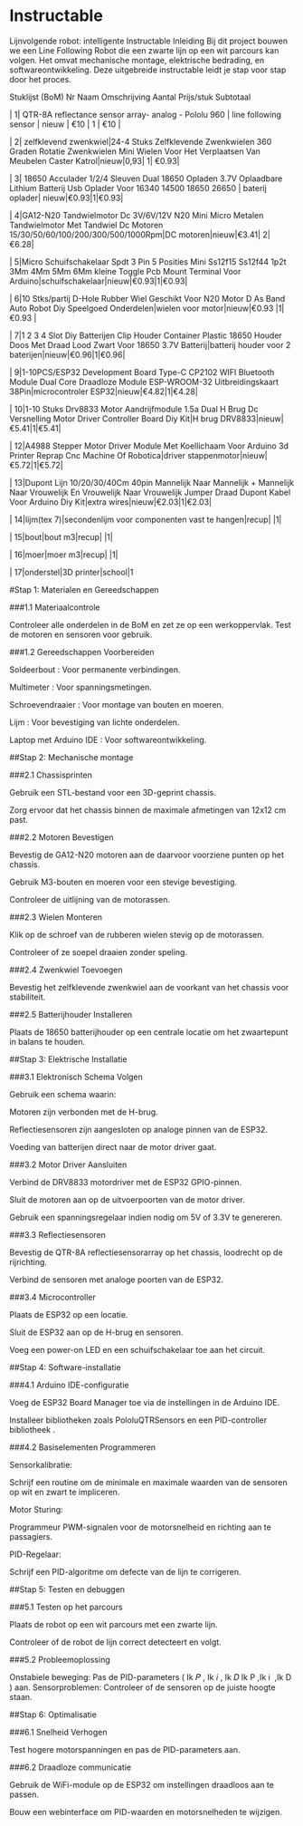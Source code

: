 # Instructable


Lijnvolgende robot: intelligente Instructable
Inleiding
Bij dit project bouwen we een Line Following Robot die een zwarte lijn op een wit parcours kan volgen. Het omvat mechanische montage, elektrische bedrading, en softwareontwikkeling. Deze uitgebreide instructable leidt je stap voor stap door het proces.

Stuklijst (BoM)
Nr	Naam	Omschrijving	Aantal	Prijs/stuk	Subtotaal

|         1| QTR-8A reflectance sensor array- analog - Pololu 960   | line following sensor           |  nieuw         |    €10          |  1    |   €10        |

|         2| zelfklevend zwenkwiel|24-4 Stuks Zelfklevende Zwenkwielen 360 Graden Rotatie Zwenkwielen Mini Wielen Voor Het Verplaatsen Van Meubelen Caster Katrol|nieuw|0,93| 1| €0.93| 

|         3| 18650 Acculader 1/2/4 Sleuven Dual 18650 Opladen 3.7V Oplaadbare Lithium Batterij Usb Oplader Voor 16340 14500 18650 26650 | baterij oplader| nieuw|€0.93|1|€0.93| 

|         4|GA12-N20 Tandwielmotor Dc 3V/6V/12V N20 Mini Micro Metalen Tandwielmotor Met Tandwiel Dc Motoren 15/30/50/60/100/200/300/500/1000Rpm|DC motoren|nieuw|€3.41| 2| €6.28|

|         5|Micro Schuifschakelaar Spdt 3 Pin 5 Posities Mini Ss12f15 Ss12f44 1p2t 3Mm 4Mm 5Mm 6Mm kleine Toggle Pcb Mount Terminal Voor Arduino|schuifschakelaar|nieuw|€0.93|1|€0.93|

|          6|10 Stks/partij D-Hole Rubber Wiel Geschikt Voor N20 Motor D As Band Auto Robot Diy Speelgoed Onderdelen|wielen voor motor|nieuw|€0.93 |1|€0.93 |

|          7|1 2 3 4 Slot Diy Batterijen Clip Houder Container Plastic 18650 Houder Doos Met Draad Lood Zwart Voor 18650 3.7V Batterij|batterij houder voor 2 baterijen|nieuw|€0.96|1|€0.96|

|          9|1-10PCS/ESP32 Development Board Type-C CP2102 WIFI Bluetooth Module Dual Core Draadloze Module ESP-WROOM-32 Uitbreidingskaart 38Pin|microcontroler ESP32|nieuw|€4.82|1|€4.28|

|          10|1-10 Stuks Drv8833 Motor Aandrijfmodule 1.5a Dual H Brug Dc Versnelling Motor Driver Controller Board Diy Kit|H brug DRV8833|nieuw|€5.41|1|€5.41|

|          12|A4988 Stepper Motor Driver Module Met Koellichaam Voor Arduino 3d Printer Reprap Cnc Machine Of Robotica|driver stappenmotor|nieuw|€5.72|1|€5.72|

|          13|Dupont Lijn 10/20/30/40Cm 40pin Mannelijk Naar Mannelijk + Mannelijk Naar Vrouwelijk En Vrouwelijk Naar Vrouwelijk Jumper Draad Dupont Kabel Voor Arduino Diy Kit|extra wires|nieuw|€2.03|1|€2.03|

|          14|lijm(tex 7)|secondenlijm voor componenten vast te hangen|recup| |1|

|          15|bout|bout m3|recup| |1|

|          16|moer|moer m3|recup| |1|

|          17|onderstel|3D printer|school|1


#Stap 1: Materialen en Gereedschappen


###1.1 Materiaalcontrole

Controleer alle onderdelen in de BoM en zet ze op een werkoppervlak. Test de motoren en sensoren voor gebruik.

###1.2 Gereedschappen Voorbereiden

Soldeerbout : Voor permanente verbindingen.

Multimeter : Voor spanningsmetingen.

Schroevendraaier : Voor montage van bouten en moeren.

Lijm : Voor bevestiging van lichte onderdelen.

Laptop met Arduino IDE : Voor softwareontwikkeling.


##Stap 2: Mechanische montage

###2.1 Chassisprinten

Gebruik een STL-bestand voor een 3D-geprint chassis.

Zorg ervoor dat het chassis binnen de maximale afmetingen van 12x12 cm past.

###2.2 Motoren Bevestigen

Bevestig de GA12-N20 motoren aan de daarvoor voorziene punten op het chassis.

Gebruik M3-bouten en moeren voor een stevige bevestiging.

Controleer de uitlijning van de motorassen.

###2.3 Wielen Monteren

Klik op de schroef van de rubberen wielen stevig op de motorassen.

Controleer of ze soepel draaien zonder speling.

###2.4 Zwenkwiel Toevoegen

Bevestig het zelfklevende zwenkwiel aan de voorkant van het chassis voor stabiliteit.

###2.5 Batterijhouder Installeren

Plaats de 18650 batterijhouder op een centrale locatie om het zwaartepunt in balans te houden.


##Stap 3: Elektrische Installatie

###3.1 Elektronisch Schema Volgen

Gebruik een schema waarin:

Motoren zijn verbonden met de H-brug.

Reflectiesensoren zijn aangesloten op analoge pinnen van de ESP32.

Voeding van batterijen direct naar de motor driver gaat.

###3.2 Motor Driver Aansluiten

Verbind de DRV8833 motordriver met de ESP32 GPIO-pinnen.

Sluit de motoren aan op de uitvoerpoorten van de motor driver.

Gebruik een spanningsregelaar indien nodig om 5V of 3.3V te genereren.

###3.3 Reflectiesensoren

Bevestig de QTR-8A reflectiesensorarray op het chassis, loodrecht op de rijrichting.

Verbind de sensoren met analoge poorten van de ESP32.

###3.4 Microcontroller

Plaats de ESP32 op een locatie.

Sluit de ESP32 aan op de H-brug en sensoren.

Voeg een power-on LED en een schuifschakelaar toe aan het circuit.



##Stap 4: Software-installatie

###4.1 Arduino IDE-configuratie

Voeg de ESP32 Board Manager toe via de instellingen in de Arduino IDE.

Installeer bibliotheken zoals PololuQTRSensors en een PID-controller bibliotheek .

###4.2 Basiselementen Programmeren

Sensorkalibratie:

Schrijf een routine om de minimale en maximale waarden van de sensoren op wit en zwart te impliceren.

Motor Sturing:

Programmeur PWM-signalen voor de motorsnelheid en richting aan te passagiers.

PID-Regelaar:

Schrijf een PID-algoritme om defecte van de lijn te corrigeren.



##Stap 5: Testen en debuggen

###5.1 Testen op het parcours

Plaats de robot op een wit parcours met een zwarte lijn.

Controleer of de robot de lijn correct detecteert en volgt.

###5.2 Probleemoplossing

Onstabiele beweging: Pas de PID-parameters (
Ik
𝑃
,
Ik
𝑖
,
Ik
𝐷
Ik 
P
​
 ,Ik 
i
​
 ,Ik 
D
​
 ) aan.
Sensorproblemen: Controleer of de sensoren op de juiste hoogte staan.



##Stap 6: Optimalisatie

###6.1 Snelheid Verhogen

Test hogere motorspanningen en pas de PID-parameters aan.

###6.2 Draadloze communicatie

Gebruik de WiFi-module op de ESP32 om instellingen draadloos aan te passen.

Bouw een webinterface om PID-waarden en motorsnelheden te wijzigen.


